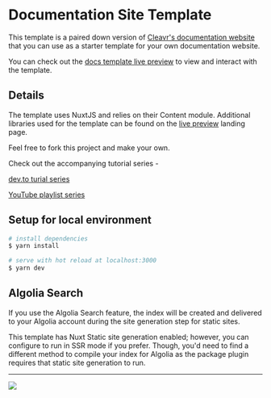 # Documentation Site Template

This template is a paired down version of [Cleavr's documentation website](https://docs.cleavr.io) that you can use as a starter template for your own documentation website. 

You can check out the [docs template live preview](https://docstemplate.cleavr.cloud) to view and interact with the template. 

## Details

The template uses NuxtJS and relies on their Content module. Additional libraries used for the template can be found on the [live preview](https://docstemplate.cleavr.cloud) landing page. 

Feel free to fork this project and make your own. 

Check out the accompanying tutorial series - 

[dev.to turial series](https://dev.to/armiedema/getting-started-with-nuxtjs-content-module-3l5o)

[YouTube playlist series](https://www.youtube.com/watch?v=OvtgcS6RL2Y&list=PLApnZzwJN4G5jU3NzBPWpHWJiXTEO9esd)

## Setup for local environment

```bash
# install dependencies
$ yarn install

# serve with hot reload at localhost:3000
$ yarn dev
```

## Algolia Search

If you use the Algolia Search feature, the index will be created and delivered to your Algolia account during the site generation step for static sites. 

This template has Nuxt Static site generation enabled; however, you can configure to run in SSR mode if you prefer. Though, you'd need to find a different method to compile your index for Algolia as the package plugin requires that static site generation to run. 

---

[<img src="https://docs.cleavr.io/images/deploy-with-cleavr.png" />](https://cleavr.io/flash?vc-profile=e8d5603c-78ff-49f2-b6cf-badfbdec7aae&webapp=nuxtStatic&repository=cleavr/docs-template&branch=master&vps-region=sfo2&db-server=mysql57&vps-provider=digitalocean&vc-provider=github&vps-plan=s-1vcpu-1gb&flash=true)
